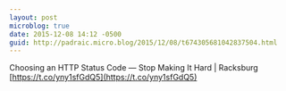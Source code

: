 ```yaml
---
layout: post
microblog: true
date: 2015-12-08 14:12 -0500
guid: http://padraic.micro.blog/2015/12/08/t674305681042837504.html
---
```

Choosing an HTTP Status Code — Stop Making It Hard | Racksburg [https://t.co/yny1sfGdQ5](https://t.co/yny1sfGdQ5)
